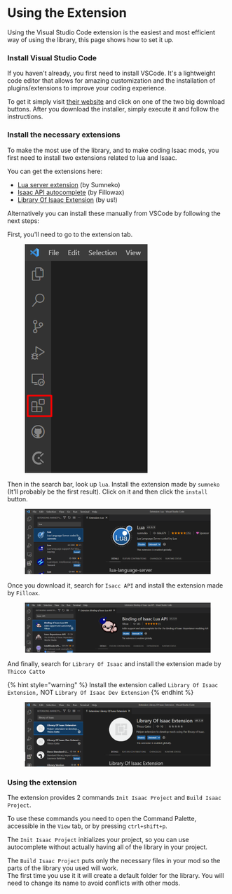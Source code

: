 # Using the Extension

Using the Visual Studio Code extension is the easiest and most efficient way of using the library, this page shows how to set it up.

### Install Visual Studio Code

If you haven't already, you first need to install VSCode. It's a lightweight code editor that allows for amazing customization and the installation of plugins/extensions to improve your coding experience.

To get it simply visit [their website](https://code.visualstudio.com/) and click on one of the two big download buttons. After you download the installer, simply execute it and follow the instructions.

### Install the necessary extensions

To make the most use of the library, and to make coding Isaac mods, you first need to install two extensions related to lua and Isaac.

You can get the extensions here:

* [Lua server extension](https://marketplace.visualstudio.com/items?itemName=sumneko.lua) (by Sumneko)
* [Isaac API autocomplete](https://marketplace.visualstudio.com/items?itemName=Filloax.isaac-lua-api-vscode) (by Fillowax)
* [Library Of Isaac Extension](https://marketplace.visualstudio.com/items?itemName=ThiccoCatto.library-of-isaac-extension) (by us!)

Alternatively you can install these manually from VSCode by following the next steps:

First, you'll need to go to the extension tab.&#x20;

<figure><img src=".gitbook/assets/Screenshot_1.png" alt=""><figcaption></figcaption></figure>

Then in the search bar, look up `lua`. Install the extension made by `sumneko` (It'll probably be the first result). Click on it and then click the `install` button.

<figure><img src=".gitbook/assets/Screenshot_2.png" alt=""><figcaption></figcaption></figure>

Once you download it, search for `Isacc API` and install the extension made by `Filloax`.

<figure><img src=".gitbook/assets/Screenshot_3.png" alt=""><figcaption></figcaption></figure>

And finally, search for `Library Of Isaac` and install the extension made by `Thicco Catto`

{% hint style="warning" %}
Install the extension called `Library Of Isaac Extension,` NOT `Library Of Isaac Dev Extension`
{% endhint %}

<figure><img src=".gitbook/assets/Screenshot_4.png" alt=""><figcaption></figcaption></figure>

### Using the extension

The extension provides 2 commands `Init Isaac Project` and `Build Isaac Project`.

To use these commands you need to open the Command Palette, accessible in the `View` tab, or by pressing `ctrl+shift+p`.

The `Init Isaac Project` initializes your project, so you can use autocomplete without actually having all of the library in your project.

The `Build Isaac Project` puts only the necessary files in your mod so the parts of the library you used will work.\
The first time you use it it will create a default folder for the library. You will need to change its name to avoid conflicts with other mods.
